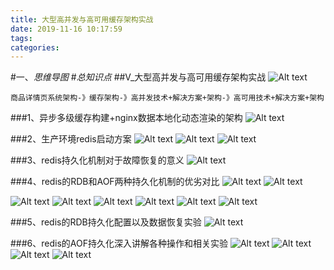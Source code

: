 ```yaml
---
title: 大型高并发与高可用缓存架构实战
date: 2019-11-16 10:17:59
tags: 
categories: 
---
```

#一、*思维导图*
#*总知识点*
##V_大型高并发与高可用缓存架构实战
![Alt text](./1563631638032.png)

	商品详情页系统架构-》缓存架构-》高并发技术+解决方案+架构-》高可用技术+解决方案+架构



###1、异步多级缓存构建+nginx数据本地化动态渲染的架构
![Alt text](./1563676659526.png)

###2、生产环境redis启动方案
![Alt text](./1564467581706.png)
![Alt text](./1564466871538.png)
![Alt text](./1564467613880.png)


###3、redis持久化机制对于故障恢复的意义
![Alt text](./1564468493903.png)

###4、redis的RDB和AOF两种持久化机制的优劣对比
![Alt text](./1564469144551.png)
![Alt text](./1564469498788.png)

![Alt text](./1564468876754.png)
![Alt text](./1564469696044.png)
![Alt text](./1564470238185.png)
![Alt text](./1564470879497.png)
![Alt text](./1564471048143.png)
![Alt text](./1564471177407.png)

###5、redis的RDB持久化配置以及数据恢复实验
![Alt text](./1564471750161.png)

###6、redis的AOF持久化深入讲解各种操作和相关实验
![Alt text](./1564472663359.png)
![Alt text](./1564472930831.png)
![Alt text](./1564473213796.png)
![Alt text](./1564473405688.png)
